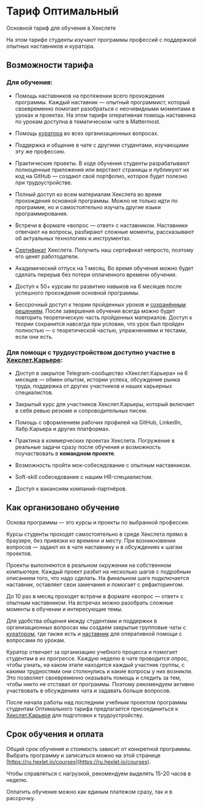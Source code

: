# Тариф Оптимальный

Основной тариф для обучения в Хекслете

На этом тарифе студенты изучают программы профессий с поддержкой опытных наставников и куратора.

## Возможности тарифа

### Для обучения:

- Помощь наставников на протяжении всего прохождения программы. Каждый наставник — опытный программист, который своевременно помогает разобраться с неочевидными моментами в уроках и проектах. На этом тарифе оперативная помощь наставника по урокам доступна в тематическом чате в Mattermost.

- Помощь [куратора](https://help.hexlet.io/article/20512) во всех организационных вопросах.

- Поддержка и общение в чате с другими студентами, изучающими эту же профессию.

- Практические проекты. В ходе обучения студенты разрабатывают полноценные приложения или верстают страницы и публикуют их код на GitHub — создают своё портфолио, которое будет полезно при трудоустройстве.

- Полный доступ ко всем материалам Хекслета во время прохождения основной программы. Можно не только идти по программе, но и самостоятельно изучать другие языки программирования.

- Встречи в формате «вопрос — ответ» с наставником. Наставники отвечают на вопросы, разбирают сложные моменты, рассказывают об актуальных технологиях и инструментах.

- [Сертификат](https://help.hexlet.io/article/20456) Хекслета. Получить наш сертификат непросто, поэтому его ценят работодатели.

- Академический отпуск на 1 месяц. Во время обучения можно будет сделать перерыв без потери оплаченного времени обучения.

- Доступ к 50+ курсам по развитию навыков на 6 месяцев после успешного прохождения основной программы.

- Бессрочный доступ к теории пройденных уроков и [сохранённым решениям](https://help.hexlet.io/article/20538). После завершения обучения всегда можно будет повторить теоретическую часть пройденных материалов. Доступ к теории сохранится навсегда при условии, что урок был пройден полностью — с теоретической частью, упражнениями и тестами, если они есть.

### Для помощи с трудоустройством доступно участие в [Хекслет.Карьере](https://help.hexlet.io/article/20570):

- Доступ в закрытое Telegram-сообщество «Хекслет.Карьера» на 6 месяцев — обмен опытом, истории успеха, обсуждение рынка труда, поддержка от других участников и наших карьерных специалистов.

- Закрытый курс для участников Хекслет.Карьеры, который включает в себя ревью резюме и сопроводительных писем.

- Помощь с оформлением рабочих профилей на GitHub, LinkedIn, Хабр.Карьера и других платформах.

- Практика в коммерческих проектах Хекслета. Погружение в реальные задачи сразу после обучения и возможность поучаствовать в **командном проекте**.

- Возможность пройти мок-собеседование с опытным наставником.

- Soft-skill собеседование с нашим HR-специалистом.

- Доступ к вакансиям компаний-партнёров.

## Как организовано обучение

Основа программы — это курсы и проекты по выбранной профессии.

Курсы студенты проходят самостоятельно в среде Хекслета прямо в браузере, без привязки ко времени и месту. При возникновении вопросов — задают их в чате наставнику и в обсуждениях к шагам проектов.

Проекты выполняются в реальном окружении на собственном компьютере. Каждый проект разбит на несколько шагов с подробным описанием того, что надо сделать. На финальном шаге подключается наставник, оставляет свои замечания и помогает с рефакторингом.

До 10 раз в месяц проходят встречи в формате «вопрос — ответ» с опытным наставником. На встречах можно разобрать сложные моменты в обучении и интересующие темы.

Для удобства общения между студентами и поддержки в организационных вопросах мы создаем закрытые групповые чаты с [куратором](https://help.hexlet.io/article/20512), где также есть и [наставник](https://help.hexlet.io/article/20511) для оперативной помощи с вопросами по урокам.

Куратор отвечает за организацию учебного процесса и помогает студентам в их прогрессе. Каждую неделю в чате проводится опрос, чтобы узнать, на каком этапе находится каждый участник группы, с какими трудностями они столкнулись и какие вопросы у них возникли. Это позволяет своевременно оказывать помощь и следить за тем, чтобы никто не отставал от программы. Поэтому рекомендуем активно участвовать в обсуждениях чата и задавать больше вопросов.

После начала работы над последним учебным проектом программы студентам Оптимального тарифа предлагается присоединиться к [Хекслет.Карьере](https://help.hexlet.io/article/20570) для подготовки к трудоустройству.

## Срок обучения и оплата

Общий срок обучения и стоимость зависит от конкретной программы. Выбрать программу и записаться можно на этой странице [https://ru.hexlet.io/courses](https://ru.hexlet.io/courses).

Чтобы справляться с нагрузкой, рекомендуем выделять 15-20 часов в неделю.

Оплатить обучение можно как единым платежом сразу, так и в рассрочку.
